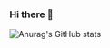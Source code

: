 ### Hi there 👋

![Anurag's GitHub stats](https://github-readme-stats.vercel.app/api?username=Manuelo247&show_icons=true&theme=onedark)

<!--
**Manuelo247/Manuelo247** is a ✨ _special_ ✨ repository because its `README.md` (this file) appears on your GitHub profile.

Here are some ideas to get you started:

- 🔭 I’m currently working on ...
- 🌱 I’m currently learning ...
- 👯 I’m looking to collaborate on ...
- 🤔 I’m looking for help with ...
- 💬 Ask me about ...
- 📫 How to reach me: ...
- 😄 Pronouns: ...
- ⚡ Fun fact: ...
-->

